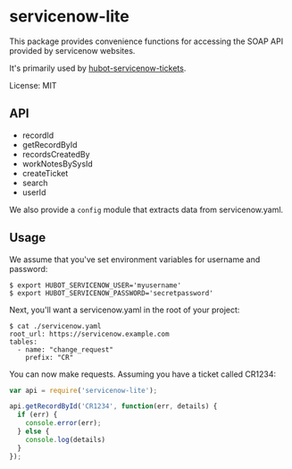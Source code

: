 # servicenow-lite

This package provides convenience functions for accessing the SOAP API
provided by servicenow websites.

It's primarily used by [hubot-servicenow-tickets](https://github.com/manahl/hubot-servicenow-tickets).

License: MIT

## API

* recordId
* getRecordById
* recordsCreatedBy
* workNotesBySysId
* createTicket
* search
* userId

We also provide a `config` module that extracts data from servicenow.yaml.

## Usage

We assume that you've set environment variables for username and
password:

```
$ export HUBOT_SERVICENOW_USER='myusername'
$ export HUBOT_SERVICENOW_PASSWORD='secretpassword'
```

Next, you'll want a servicenow.yaml in the root of your project:

```
$ cat ./servicenow.yaml
root_url: https://servicenow.example.com
tables:
  - name: "change_request"
    prefix: "CR"
```

You can now make requests. Assuming you have a ticket called CR1234:

``` javascript
var api = require('servicenow-lite');

api.getRecordById('CR1234', function(err, details) {
  if (err) {
    console.error(err);
  } else {
    console.log(details)
  }
});
```
